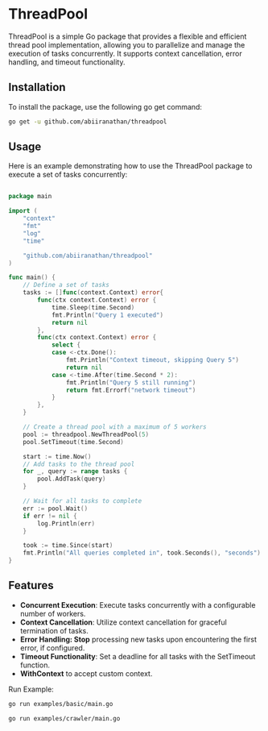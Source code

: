 # ThreadPool

ThreadPool is a simple Go package that provides a flexible and efficient thread pool implementation, allowing you to parallelize and manage the execution of tasks concurrently. It supports context cancellation, error handling, and timeout functionality.

## Installation

To install the package, use the following go get command:

```bash
go get -u github.com/abiiranathan/threadpool

```

## Usage

Here is an example demonstrating how to use the ThreadPool package to execute a set of tasks concurrently:

```go

package main

import (
	"context"
	"fmt"
	"log"
	"time"

	"github.com/abiiranathan/threadpool"
)

func main() {
	// Define a set of tasks
	tasks := []func(context.Context) error{
		func(ctx context.Context) error {
			time.Sleep(time.Second)
			fmt.Println("Query 1 executed")
			return nil
		},
		func(ctx context.Context) error {
			select {
			case <-ctx.Done():
				fmt.Println("Context timeout, skipping Query 5")
				return nil
			case <-time.After(time.Second * 2):
				fmt.Println("Query 5 still running")
				return fmt.Errorf("network timeout")
			}
		},
	}

	// Create a thread pool with a maximum of 5 workers
	pool := threadpool.NewThreadPool(5)
	pool.SetTimeout(time.Second)

	start := time.Now()
	// Add tasks to the thread pool
	for _, query := range tasks {
		pool.AddTask(query)
	}

	// Wait for all tasks to complete
	err := pool.Wait()
	if err != nil {
		log.Println(err)
	}

	took := time.Since(start)
	fmt.Println("All queries completed in", took.Seconds(), "seconds")
}
```

## Features

- **Concurrent Execution**: Execute tasks concurrently with a configurable number of workers.
- **Context Cancellation**: Utilize context cancellation for graceful termination of tasks.
- **Error Handling: Stop** processing new tasks upon encountering the first error, if configured.
- **Timeout Functionality**: Set a deadline for all tasks with the SetTimeout function.
- **WithContext** to accept custom context.

Run Example:

```bash
go run examples/basic/main.go
```

```bash
go run examples/crawler/main.go
```
